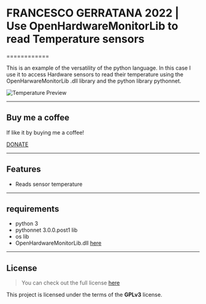 # FRANCESCO GERRATANA 2022 | Use OpenHardwareMonitorLib  to read Temperature sensors
============

This is an example of the versatility of the python language. In this case I use it to access Hardware sensors to read their temperature using the OpenHarwareMonitorLib .dll library and the python library pythonnet.

![Temperature Preview](https://i.imgur.com/OhVVHII.png)

---
## Buy me a coffee

If like it by buying me a coffee!

<a href="https://www.paypal.com/paypalme/nextechnics/5" target="_blank">
DONATE</a>

---

## Features
- Reads sensor temperature

---

## requirements
- python 3
- pythonnet 3.0.0.post1 lib
- os lib
- OpenHardwareMonitorLib.dll [here](https://openhardwaremonitor.org/)

---

## License
>You can check out the full license [here](https://www.gnu.org/licenses/gpl-3.0.html)

This project is licensed under the terms of the **GPLv3** license.
